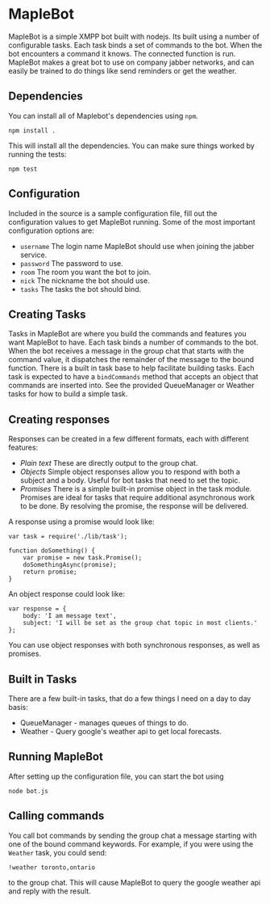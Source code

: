 MapleBot
==========

MapleBot is a simple XMPP bot built with nodejs.  Its built using a
number of configurable tasks.  Each task binds a set of commands to the
bot.  When the bot encounters a command it knows.  The connected
function is run.  MapleBot makes a great bot to use on company jabber
networks, and can easily be trained to do things like send reminders or
get the weather.

Dependencies
------------

You can install all of Maplebot's dependencies using `npm`.

	npm install .

This will install all the dependencies.  You can make sure things worked
by running the tests:

	npm test

Configuration
-------------

Included in the source is a sample configuration file,  fill out the
configuration values to get MapleBot running. Some of the most important
configuration options are:

- `username` The login name MapleBot should use when joining the jabber
  service.
- `password` The password to use.
- `room` The room you want the bot to join.
- `nick` The nickname the bot should use.
- `tasks` The tasks the bot should bind.

Creating Tasks
--------------

Tasks in MapleBot are where you build the commands and features you want
MapleBot to have.  Each task binds a number of commands to the bot.
When the bot receives a message in the group chat that starts with the
command value, it dispatches the remainder of the message to the bound
function.  There is a built in task base to help facilitate building
tasks.  Each task is expected to have a `bindCommands` method that
accepts an object that commands are inserted into.  See the provided
QueueManager or Weather tasks for how to build a simple task.

Creating responses
------------------

Responses can be created in a few different formats, each with different
features:

- *Plain text* These are directly output to the group chat.  
- *Objects* Simple object responses allow you to respond with both a
  subject and a body.  Useful for bot tasks that need to set the topic.
- *Promises* There is a simple built-in promise object in the task module.  Promises are ideal
  for tasks that require additional asynchronous work to be done.  By resolving the promise, 
  the response will be delivered.

A response using a promise would look like:

	var task = require('./lib/task');

	function doSomething() {
		var promise = new task.Promise();
		doSomethingAsync(promise);
		return promise;
	}

An object response could look like:

	var response = {
		body: 'I am message text',
		subject: 'I will be set as the group chat topic in most clients.'
	};

You can use object responses with both synchronous responses, as well as
promises.

Built in Tasks
--------------

There are a few built-in tasks, that do a few things I need on a day to
day basis:

- QueueManager - manages queues of things to do.
- Weather - Query google's weather api to get local forecasts.

Running MapleBot
----------------

After setting up the configuration file, you can start the bot using

	node bot.js

Calling commands
----------------

You call bot commands by sending the group chat a message starting with
one of the bound command keywords.  For example, if you were using the
`Weather` task, you could send:

	!weather toronto,ontario

to the group chat.  This will cause MapleBot to query the google weather
api and reply with the result.


